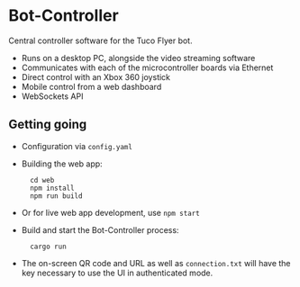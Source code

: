 # Bot-Controller

Central controller software for the Tuco Flyer bot.

* Runs on a desktop PC, alongside the video streaming software
* Communicates with each of the microcontroller boards via Ethernet
* Direct control with an Xbox 360 joystick
* Mobile control from a web dashboard
* WebSockets API

## Getting going

* Configuration via `config.yaml`
* Building the web app:

		cd web
		npm install
		npm run build

* Or for live web app development, use `npm start`
* Build and start the Bot-Controller process:

		cargo run

* The on-screen QR code and URL as well as `connection.txt` will have the key necessary to use the UI in authenticated mode.
